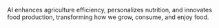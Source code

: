 AI enhances agriculture efficiency, personalizes nutrition, and innovates food production, transforming how we grow, consume, and enjoy food.